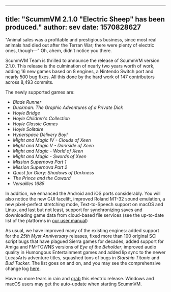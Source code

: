 
---
title: "ScummVM 2.1.0 \"Electric Sheep\" has been produced."
author: sev
date: 1570828627
---

"Animal sales was a profitable and prestigious business, since most real animals had died out after the Terran War; there were plenty of electric ones, though—" Oh, ahem, didn’t notice you there.

ScummVM Team is thrilled to announce the release of ScummVM version 2.1.0. This release is the culmination of nearly two years worth of work, adding 16 new games based on 8 engines, a Nintendo Switch port and nearly 500 bug fixes. All this done by the hard work of 147 contributors across 8,493 commits.

The newly supported games are:

*   *Blade Runner*
*   *Duckman: The Graphic Adventures of a Private Dick*
*   *Hoyle Bridge*
*   *Hoyle Children's Collection*
*   *Hoyle Classic Games*
*   *Hoyle Solitaire*
*   *Hyperspace Delivery Boy!*
*   *Might and Magic IV - Clouds of Xeen*
*   *Might and Magic V - Darkside of Xeen*
*   *Might and Magic - World of Xeen*
*   *Might and Magic - Swords of Xeen*
*   *Mission Supernova Part 1*
*   *Mission Supernova Part 2*
*   *Quest for Glory: Shadows of Darkness*
*   *The Prince and the Coward*
*   *Versailles 1685*

In addition, we enhanced the Android and iOS ports considerably. You will also notice the new GUI facelift, improved Roland MT-32 sound emulation, a new pixel-perfect stretching mode, Text-to-Speech support on macOS and Linux, and last but not least, support for synchronizing saves and downloading game data from cloud-based file services (see the up-to-date list of the platforms in [our user manual](https://wiki.scummvm.org/index.php?title=User_Manual/Using_Cloud_and_LAN_features))

As usual, we have improved many of the existing engines: added support for the *25th Myst Anniversary* releases, fixed more than 100 original SCI script bugs that have plagued Sierra games for decades, added support for Amiga and FM-TOWNS versions of *Eye of the Beholder*, improved audio quality in Humongous Entertainment games and added lip sync to the newer LucasArts adventure titles, squashed tons of bugs in *Starship Titanic* and *Bud Tucker*. The list goes on and on, and you may see the comprehensive change log [here](https://www.scummvm.org/frs/scummvm/2.1.0/ReleaseNotes.html).

Have no more tears in rain and [grab](/downloads/) this electric release. Windows and macOS users may get the auto-update when starting ScummVM.
